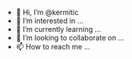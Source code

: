 - 👋 Hi, I’m @kermitic
- 👀 I’m interested in ...
- 🌱 I’m currently learning ...
- 💞️ I’m looking to collaborate on ...
- 📫 How to reach me ...

<!---
kermitic/kermitic is a ✨ special ✨ repository because its `README.md` (this file) appears on your GitHub profile.
You can click the Preview link to take a look at your changes.
--->
